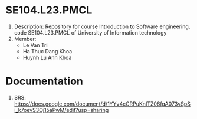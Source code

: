# SE104.L23.PMCL
1. Description: Repository for course Introduction to Software engineering, code SE104.L23.PMCL of University of Information technology
2. Member:
    - Le Van Tri
    - Ha Thuc Dang Khoa
    - Huynh Lu Anh Khoa

# Documentation
1. SRS: https://docs.google.com/document/d/1YYv4cCRPuKnITZ06fgA073vSpSi_k7oevS3Oj15aPwM/edit?usp=sharing

